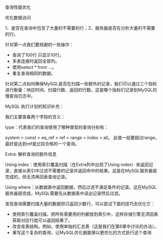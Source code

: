查询性能优化



优化数据访问

1、是否在查询中包含了大量的不需要的行；2、服务器是否在分析大量的不需要的行。

针对第一点我们要规避的一些操作：

- 查询了100行 只显示10行。
- 多表连接时返回全部列。
- 使用select * from ...。
- 重复查询相同的数据。

针对第二点如何确保MySQL是否在扫描一些额外的记录，我们可以通过三个指标进行衡量：响应时间、扫描行数、返回的行数。这是哪个指标们记录到MySQL的慢查询日志中。

MySQL 执行计划的知识补充：

我们主要查看两个字段的含义：

type：代表我们的查询使用了哪种类型的查询分别有：

system > const > eq_ref > ref > range > index > all。 此值一般要超过range，最好是达到ref是比较合格的一个查询。

Extra: 解析查询的额外信息

Using index：使用索引覆盖扫描（在Extra列中出现了Using index）来返回记录，直接从索引中过滤不需要的记录并返回命中的结果。这是在MySQL服务器层完成的，但无须再回表查询记录。 

Using where：从数据表中返回数据，然后过滤不满足条件的记录。这在MySQL服务器层完成，MySQL需要先从数据表中读出记录然后过滤。



发现查询需要扫描大量的数据但只返回少数行，可以尝试下面的技巧去优化它：

- 使用索引覆盖扫描，把所有需要用的列都放到索引中，这样存储引擎无须回表获取对应行就可以返回结果了。
- 改变库表结构。例如，使用单独的汇总表（这是我们在第6章中讨论的办法）。
- 重写这个复杂的查询，让MySQL优化器能够以更优化的方式执行这个查询

